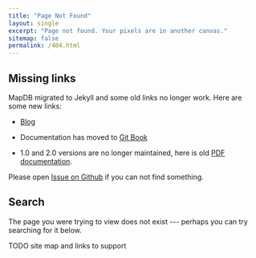 ```yaml
---
title: "Page Not Found"
layout: single
excerpt: "Page not found. Your pixels are in another canvas."
sitemap: false
permalink: /404.html
---
```


Missing links
----------------
MapDB migrated to Jekyll and some old links no longer work. 
Here are some new links:

- [Blog](/blog)

- Documentation has moved to [Git Book](https://jankotek.gitbooks.io/mapdb/content/)

- 1.0 and 2.0 versions are no longer maintained, here is old [PDF documentation](/down/mapdb-manual-20.pdf).

Please open [Issue on Github](http://github.com/jankotek/mapdb-site/issues) if you can not find something.

Search
-------

The page you were trying to view does not exist --- perhaps you can try searching for it below.


<script type="text/javascript">
  var GOOG_FIXURL_LANG = 'en';
  var GOOG_FIXURL_SITE = '{{ site.url }}'
</script>
<script type="text/javascript"
  src="//linkhelp.clients.google.com/tbproxy/lh/wm/fixurl.js">
</script>


TODO site map and links to support